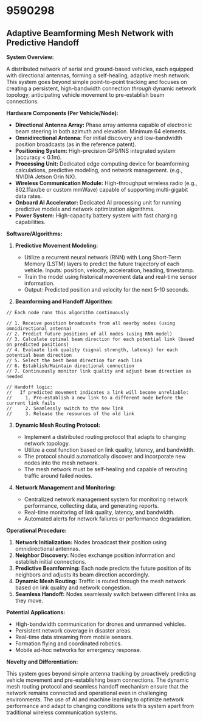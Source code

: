 # 9590298

## Adaptive Beamforming Mesh Network with Predictive Handoff

**System Overview:**

A distributed network of aerial and ground-based vehicles, each equipped with directional antennas, forming a self-healing, adaptive mesh network. This system goes beyond simple point-to-point tracking and focuses on creating a persistent, high-bandwidth connection *through* dynamic network topology, anticipating vehicle movement to pre-establish beam connections.

**Hardware Components (Per Vehicle/Node):**

*   **Directional Antenna Array:**  Phase array antenna capable of electronic beam steering in both azimuth and elevation. Minimum 64 elements.
*   **Omnidirectional Antenna:** For initial discovery and low-bandwidth position broadcasts (as in the reference patent).
*   **Positioning System:** High-precision GPS/INS integrated system (accuracy < 0.1m).
*   **Processing Unit:**  Dedicated edge computing device for beamforming calculations, predictive modeling, and network management.  (e.g., NVIDIA Jetson Orin NX).
*   **Wireless Communication Module:** High-throughput wireless radio (e.g., 802.11ax/be or custom mmWave) capable of supporting multi-gigabit data rates.
*   **Onboard AI Accelerator:**  Dedicated AI processing unit for running predictive models and network optimization algorithms.
*   **Power System:** High-capacity battery system with fast charging capabilities.

**Software/Algorithms:**

1.  **Predictive Movement Modeling:**
    *   Utilize a recurrent neural network (RNN) with Long Short-Term Memory (LSTM) layers to predict the future trajectory of each vehicle. Inputs:  position, velocity, acceleration, heading, timestamp.
    *   Train the model using historical movement data and real-time sensor information.
    *   Output: Predicted position and velocity for the next 5-10 seconds.

2.  **Beamforming and Handoff Algorithm:**

```pseudocode
// Each node runs this algorithm continuously

// 1. Receive position broadcasts from all nearby nodes (using omnidirectional antenna)
// 2. Predict future positions of all nodes (using RNN model)
// 3. Calculate optimal beam direction for each potential link (based on predicted positions)
// 4. Evaluate link quality (signal strength, latency) for each potential beam direction
// 5. Select the best beam direction for each link
// 6. Establish/Maintain directional connection
// 7. Continuously monitor link quality and adjust beam direction as needed

// Handoff logic:
//   If predicted movement indicates a link will become unreliable:
//     1. Pre-establish a new link to a different node before the current link fails
//     2. Seamlessly switch to the new link
//     3. Release the resources of the old link
```

3. **Dynamic Mesh Routing Protocol:**
    * Implement a distributed routing protocol that adapts to changing network topology.
    * Utilize a cost function based on link quality, latency, and bandwidth.
    * The protocol should automatically discover and incorporate new nodes into the mesh network.
    * The mesh network must be self-healing and capable of rerouting traffic around failed nodes.

4.  **Network Management and Monitoring:**
    *   Centralized network management system for monitoring network performance, collecting data, and generating reports.
    *   Real-time monitoring of link quality, latency, and bandwidth.
    *   Automated alerts for network failures or performance degradation.

**Operational Procedure:**

1.  **Network Initialization:** Nodes broadcast their position using omnidirectional antennas.
2.  **Neighbor Discovery:** Nodes exchange position information and establish initial connections.
3.  **Predictive Beamforming:**  Each node predicts the future position of its neighbors and adjusts its beam direction accordingly.
4.  **Dynamic Mesh Routing:** Traffic is routed through the mesh network based on link quality and network congestion.
5.  **Seamless Handoff:** Nodes seamlessly switch between different links as they move.

**Potential Applications:**

*   High-bandwidth communication for drones and unmanned vehicles.
*   Persistent network coverage in disaster areas.
*   Real-time data streaming from mobile sensors.
*   Formation flying and coordinated robotics.
*   Mobile ad-hoc networks for emergency response.

**Novelty and Differentiation:**

This system goes beyond simple antenna tracking by proactively predicting vehicle movement and pre-establishing beam connections. The dynamic mesh routing protocol and seamless handoff mechanism ensure that the network remains connected and operational even in challenging environments. The use of AI and machine learning to optimize network performance and adapt to changing conditions sets this system apart from traditional wireless communication systems.